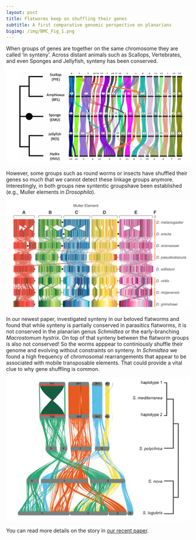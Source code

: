 ```yaml
---
layout: post
title: Flatworms keep on shuffling their genes
subtitle: A first comparative genomic perspective on planarians
bigimg: /img/BMC_Fig_1.png
---
```


When groups of genes are together on the same chromosome they are called ‘in synteny’. Across distant animals such as Scallops, Vertebrates, and even Sponges and Jellyfish, synteny has been conserved. 

![Conservation of Synteny found by Simakov et al. 2022](/img/Simakov_MALG.png)

However, some groups such as round worms or insects have shuffled their genes so much that we cannot detect these linkage groups anymore. Interestingly, in both groups new syntentic groupshave been established (e.g., Muller elements in *Drosophila*).

![Mulle elements Bhutkar et al. 2008](/img/Bhutkar_muller_elements.png)

In our newest paper, investigated synteny in our beloved flatworms and found that while synteny is partially conserved in parasitics flatworms, it is not conserved in the planarian genus *Schmidtea* or the early-branching *Macrostomum hystrix*. On top of that synteny between the flatworm groups is also not conserved! So the worms apppear to continiously shuffle their genome and evolving without constraints on synteny.
In *Schmidtea* we found a high frequency of chromosomal rearrangements that appear to be associated with mobile transposable elements. That could provide a vital clue to why gene shuffling is common.

![Chromosome synteny in Schmidtea](/img/ncomm_fig4.png)

You can read more details on the story in [our recent paper](https://doi.org/10.1038/s41467-024-52380-9).

